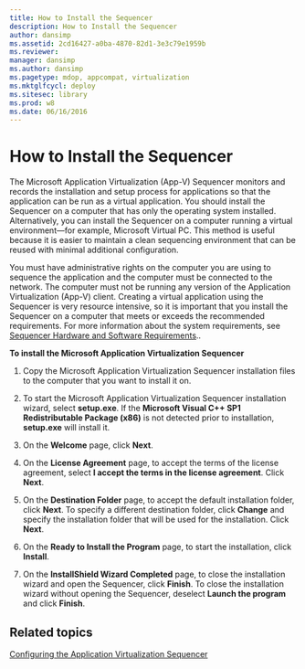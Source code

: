 ```yaml
---
title: How to Install the Sequencer
description: How to Install the Sequencer
author: dansimp
ms.assetid: 2cd16427-a0ba-4870-82d1-3e3c79e1959b
ms.reviewer: 
manager: dansimp
ms.author: dansimp
ms.pagetype: mdop, appcompat, virtualization
ms.mktglfcycl: deploy
ms.sitesec: library
ms.prod: w8
ms.date: 06/16/2016
---
```



# How to Install the Sequencer


The Microsoft Application Virtualization (App-V) Sequencer monitors and records the installation and setup process for applications so that the application can be run as a virtual application. You should install the Sequencer on a computer that has only the operating system installed. Alternatively, you can install the Sequencer on a computer running a virtual environment—for example, Microsoft Virtual PC. This method is useful because it is easier to maintain a clean sequencing environment that can be reused with minimal additional configuration.

You must have administrative rights on the computer you are using to sequence the application and the computer must be connected to the network. The computer must not be running any version of the Application Virtualization (App-V) client. Creating a virtual application using the Sequencer is very resource intensive, so it is important that you install the Sequencer on a computer that meets or exceeds the recommended requirements. For more information about the system requirements, see [Sequencer Hardware and Software Requirements](sequencer-hardware-and-software-requirements.md)..

**To install the Microsoft Application Virtualization Sequencer**

1.  Copy the Microsoft Application Virtualization Sequencer installation files to the computer that you want to install it on.

2.  To start the Microsoft Application Virtualization Sequencer installation wizard, select **setup.exe**. If the **Microsoft Visual C++ SP1 Redistributable Package (x86)** is not detected prior to installation, **setup.exe** will install it.

3.  On the **Welcome** page, click **Next**.

4.  On the **License Agreement** page, to accept the terms of the license agreement, select **I accept the terms in the license agreement**. Click **Next**.

5.  On the **Destination Folder** page, to accept the default installation folder, click **Next**. To specify a different destination folder, click **Change** and specify the installation folder that will be used for the installation. Click **Next**.

6.  On the **Ready to Install the Program** page, to start the installation, click **Install**.

7.  On the **InstallShield Wizard Completed** page, to close the installation wizard and open the Sequencer, click **Finish**. To close the installation wizard without opening the Sequencer, deselect **Launch the program** and click **Finish**.

## Related topics


[Configuring the Application Virtualization Sequencer](configuring-the-application-virtualization-sequencer.md)

 

 





